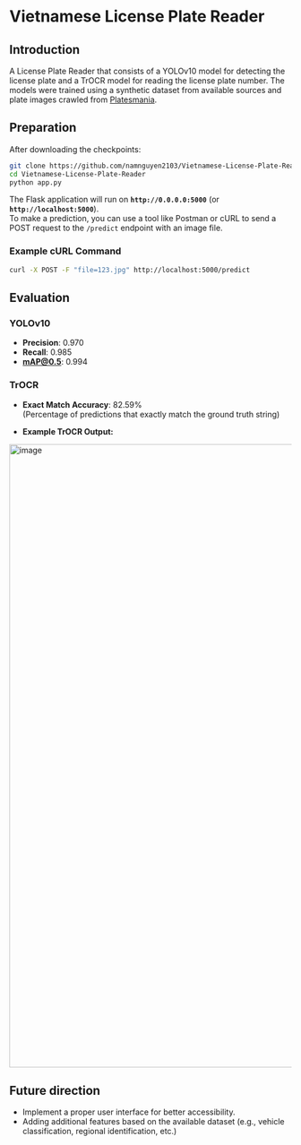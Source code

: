 # Vietnamese License Plate Reader

## Introduction
A License Plate Reader that consists of a YOLOv10 model for detecting the license plate and a TrOCR model for reading the license plate number. The models were trained using a synthetic dataset from available sources and plate images crawled from [Platesmania](https://platesmania.com/vn/).

## Preparation
After downloading the checkpoints:
```bash
git clone https://github.com/namnguyen2103/Vietnamese-License-Plate-Reader.git
cd Vietnamese-License-Plate-Reader
python app.py
```
The Flask application will run on **`http://0.0.0.0:5000`** (or **`http://localhost:5000`**).  
To make a prediction, you can use a tool like Postman or cURL to send a POST request to the `/predict` endpoint with an image file.

### Example cURL Command
```bash
curl -X POST -F "file=123.jpg" http://localhost:5000/predict
```

## Evaluation
### YOLOv10
- **Precision**: 0.970  
- **Recall**: 0.985  
- **mAP@0.5**: 0.994  

### TrOCR

- **Exact Match Accuracy**: 82.59%  
  (Percentage of predictions that exactly match the ground truth string)

- **Example TrOCR Output:**
<img width="1266" height="1113" alt="image" src="https://github.com/user-attachments/assets/ab40cb2e-7abe-4aab-a47b-138c9e92bf36" />


## Future direction
* Implement a proper user interface for better accessibility.
* Adding additional features based on the available dataset (e.g., vehicle classification, regional identification, etc.)
